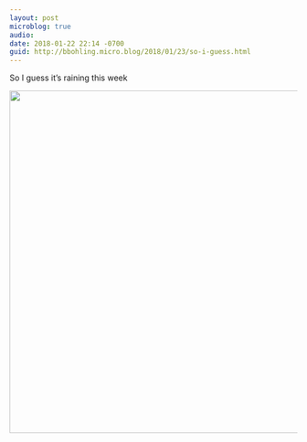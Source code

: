 ```yaml
---
layout: post
microblog: true
audio: 
date: 2018-01-22 22:14 -0700
guid: http://bbohling.micro.blog/2018/01/23/so-i-guess.html
---
```

So I guess it’s raining this week

<img src="http://micro.brandonbohling.com/uploads/2018/3c73dc6e0e.jpg" width="599" height="600" />
